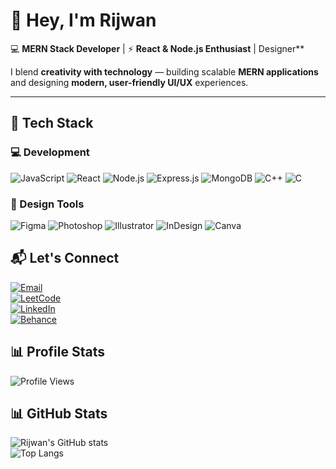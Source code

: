 # 👋 Hey, I'm Rijwan  

💻 **MERN Stack Developer** | ⚡ **React & Node.js Enthusiast** | Designer**  

I blend **creativity with technology** — building scalable **MERN applications** and designing **modern, user-friendly UI/UX** experiences.  

---

## 🚀 Tech Stack

### 💻 Development
![JavaScript](https://img.shields.io/badge/-JavaScript-000?style=for-the-badge&logo=JavaScript)
![React](https://img.shields.io/badge/-React-000?style=for-the-badge&logo=react)
![Node.js](https://img.shields.io/badge/-Node.js-000?style=for-the-badge&logo=node.js)
![Express.js](https://img.shields.io/badge/-Express.js-000?style=for-the-badge&logo=express)
![MongoDB](https://img.shields.io/badge/-MongoDB-000?style=for-the-badge&logo=mongodb)
![C++](https://img.shields.io/badge/-C++-000?style=for-the-badge&logo=c%2B%2B&logoColor=white)
![C](https://img.shields.io/badge/-C-000?style=for-the-badge&logo=c)

### 🎨 Design Tools
![Figma](https://img.shields.io/badge/-Figma-000?style=for-the-badge&logo=figma)
![Photoshop](https://img.shields.io/badge/-Photoshop-000?style=for-the-badge&logo=adobe-photoshop)
![Illustrator](https://img.shields.io/badge/-Illustrator-000?style=for-the-badge&logo=adobe-illustrator)
![InDesign](https://img.shields.io/badge/-InDesign-000?style=for-the-badge&logo=adobe-indesign)
![Canva](https://img.shields.io/badge/-Canva-000?style=for-the-badge&logo=canva)

## 📬 Let's Connect
[![Email](https://img.shields.io/badge/Email-husainrijwan2001@gmail.com-red?style=flat&logo=gmail&logoColor=white)](mailto:husainrijwan2001@gmail.com)  
[![LeetCode](https://img.shields.io/badge/LeetCode-rizwan-orange?style=flat&logo=leetcode&logoColor=white)](https://leetcode.com/u/__rijwan/)  
[![LinkedIn](https://img.shields.io/badge/LinkedIn-rijwanln-blue?style=flat&logo=linkedin&logoColor=white)](https://www.linkedin.com/in/rijwanln/)  
[![Behance](https://img.shields.io/badge/Behance-rijwanhusain-0057ff?style=flat&logo=behance&logoColor=white)](https://www.behance.net/rijwanhusain) 

## 📊 Profile Stats  

![Profile Views](https://img.shields.io/badge/Profile%20Views-200+-blue)

## 📊 GitHub Stats

![Rijwan's GitHub stats](https://github-readme-stats.vercel.app/api?username=rijwanofficials&show_icons=true&theme=react)  
![Top Langs](https://github-readme-stats.vercel.app/api/top-langs/?username=rijwanofficials&layout=compact&theme=react) 
